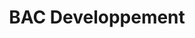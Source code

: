---
title: BAC Developpement
organization: Lycee des glieres
location: Annemasse, FR
start: 2001-09-01
end: 2002-06-29
---